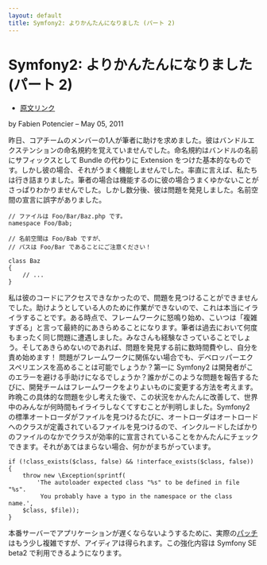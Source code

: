```yaml
---
layout: default
title: Symfony2: よりかんたんになりました (パート 2)
---
```


Symfony2: よりかんたんになりました (パート 2)
=============================================

  - [原文リンク](http://symfony.com/blog/symfony2-getting-easier-part-2)
    
by Fabien Potencier – May 05, 2011

昨日、コアチームのメンバーの1人が筆者に助けを求めました。彼はバンドルエクステンションの命名規約を覚えていませんでした。命名規約はバンドルの名前にサフィックスとして Bundle の代わりに Extension をつけた基本的なものです。しかし彼の場合、それがうまく機能しませんでした。率直に言えば、私たちは行き詰まりました。筆者の場合は機能するのに彼の場合うまくゆかないことがさっぱりわかりませんでした。しかし数分後、彼は問題を発見しました。名前空間の宣言に誤字がありました。

    // ファイルは Foo/Bar/Baz.php です。
    namespace Foo/Bab;

    // 名前空間は Foo/Bab ですが、
    // パスは Foo/Bar であることにご注意ください！

    class Baz
    {
        // ...
    }

私は彼のコードにアクセスできなかったので、問題を見つけることができませんでした。助けようとしている人のために作業ができないので、これは本当にイライラすることです。ある時点で、フレームワークに怒鳴り始め、こいつは「複雑すぎる」と言って最終的にあきらめることになります。筆者は過去において何度もまったく同じ問題に遭遇しました。みなさんも経験なさっていることでしょう。そしてあきらめないのであれば、問題を発見する前に数時間費やし、自分を責め始めます！
問題がフレームワークに関係ない場合でも、デベロッパーエクスペリエンスを高めることは可能でしょうか？第一に Symfony2 は開発者がこのエラーを避ける手助けになるでしょうか？誰かがこのような問題を報告するたびに、開発チームはフレームワークをよりよいものに変更する方法を考えます。
昨晩この具体的な問題を少し考えた後で、この状況をかんたんに改善して、世界中のみんなが何時間もイライラしなくてすむことが判明しました。Symfony2 の標準オートローダがファイルを見つけるたびに、オートローダはオートロードへのクラスが定義されているファイルを見つけるので、インクルードしたばかりのファイルのなかでクラスが効率的に宣言されていることをかんたんにチェックできます。それがあてはまらない場合、何かがまちがっています。


    if (!class_exists($class, false) && !interface_exists($class, false)) {
        throw new \Exception(sprintf(
            'The autoloader expected class "%s" to be defined in file "%s".
             You probably have a typo in the namespace or the class name.',
        $class, $file));
    }

本番サーバーでアプリケーションが遅くならないようするために、実際の[パッチ](https://github.com/symfony/symfony/commit/aba8f1e1802fbafcd954c2b6f59272492bd4e6f7) はもう少し複雑ですが、アイディアは得られます。この強化内容は Symfony SE beta2 で利用できるようになります。

